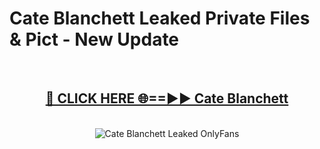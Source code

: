# Cate Blanchett Leaked Private Files & Pict - New Update
<br>
<div align="center">
<h2><a href="https://mediafilles.blogspot.com/?title=Cate_Blanchett" rel="nofollow">🔴 CLICK HERE 🌐==►► Cate Blanchett</a></h2>
<br>
<a href="https://mediafilles.blogspot.com/?title=Cate_Blanchett" rel="nofollow" data-target="animated-image.originalLink"><img src="https://i.ibb.co.com/WyWwxjT/player-gif2.gif" alt="Cate Blanchett Leaked OnlyFans" style="max-width: 100%; display: inline-block;" data-target="animated-image.originalImage"></a>
</div>
<br>